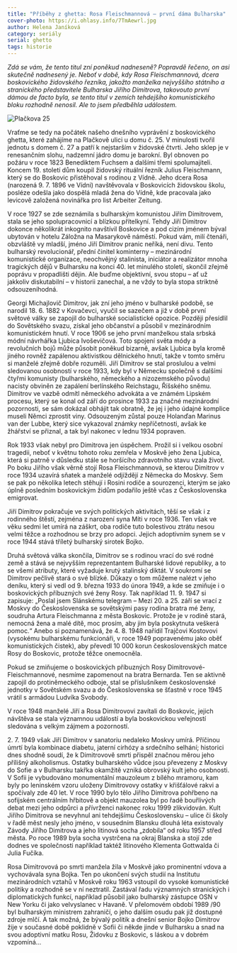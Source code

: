 ```yaml
---
title: "Příběhy z ghetta: Rosa Fleischmannová – první dáma Bulharska"
cover-photo: https://i.ohlasy.info/7TmAewrl.jpg
author: Helena Janíková
category: seriály
serial: ghetto
tags: historie
---
```


*Zdá se vám, že tento titul zní poněkud nadneseně? Popravdě řečeno, on asi skutečně nadnesený je. Neboť v době, kdy Rosa Fleischmannová, dcera boskovického židovského řezníka, jakožto manželka nejvyššího státního a stranického představitele Bulharska Jiřího Dimitrova, takovouto první dámou de facto byla, se tento titul v zemích tehdejšího komunistického bloku rozhodně nenosil. Ale to jsem předběhla událostem.*

<img src="https://i.ohlasy.info/7TmAewr.jpg" alt="Plačkova 25" class="img-responsive img-popup" data-author="Tomáš Trumpeš">

Vraťme se tedy na počátek našeho dnešního vyprávění z boskovického ghetta, které zahájíme na Plačkově ulici u domu č. 25. V minulosti tvořil jednotu s domem č. 27 a patří k nejstarším v židovské čtvrti. Jeho sklep je v renesančním slohu, nadzemní jádro domu je barokní. Byl obnoven po požáru v roce 1823 Benediktem Fuchsem a dalšími třemi spolumajiteli. Koncem 19. století dům koupil židovský rituální řezník Julius Fleischmann, který se do Boskovic přistěhoval s rodinou z Vídně. Jeho dcera Rosa (narozená 9. 7. 1896 ve Vídni) navštěvovala v Boskovicích židovskou školu, posléze odešla jako dospělá mladá žena do Vídně, kde pracovala jako levicově založená novinářka pro list Arbeiter Zeitung.

V roce 1927 se zde seznámila s bulharským komunistou Jiřím Dimitrovem, stala se jeho spolupracovnicí a blízkou přítelkyní. Tehdy Jiří Dimitrov dokonce několikrát inkognito navštívil Boskovice a pod cizím jménem býval ubytován v hotelu Záložna na Masarykově náměstí. Pokud vám, milí čtenáři, obzvláště vy mladší, jméno Jiří Dimitrov pranic neříká, není divu. Tento bulharský revolucionář, přední činitel kominterny – mezinárodní komunistické organizace, neochvějný stalinista, iniciátor a realizátor mnoha tragických dějů v Bulharsku na konci 40. let minulého století, skončil zřejmě poprávu v propadlišti dějin. Ale buďme objektivní, svou stopu – ať už jakkoliv diskutabilní – v historii zanechal, a ne vždy to byla stopa striktně odsouzeníhodná.

Georgi Michajlovič Dimitrov, jak zní jeho jméno v bulharské podobě, se narodil 18. 6. 1882 v Kovačevci, vyučil se sazečem a již v době první světové války se zapojil do bulharské socialistické opozice. Později přesídlil do Sovětského svazu, získal jeho občanství a působil v mezinárodním komunistickém hnutí. V roce 1906 se jeho první manželkou stala srbská módní návrhářka Ljubica Ivoševičová. Toto spojení světa módy a revolučních bojů může působit poněkud bizarně, avšak Ljubica byla kromě jiného rovněž zapálenou aktivistkou dělnického hnutí, takže v tomto směru si manželé zřejmě dobře rozuměli. Jiří Dimitrov se stal proslulou a velmi sledovanou osobností v roce 1933, kdy byl v Německu společně s dalšími čtyřmi komunisty (bulharského, německého a nizozemského původu) nacisty obviněn ze zapálení berlínského Reichstagu, Říšského sněmu. Dimitrov ve vazbě odmítl německého advokáta a ve známém Lipském procesu, který se konal od září do prosince 1933 za značné mezinárodní pozornosti, se sám dokázal obhájit tak obratně, že jej i jeho údajné komplice museli Němci zprostit viny. Odsouzeným zůstal pouze Holanďan Marinus van der Lubbe, který sice vykazoval známky nepříčetnosti, avšak ke žhářství se přiznal, a tak byl nakonec v lednu 1934 popraven. 

Rok 1933 však nebyl pro Dimitrova jen úspěchem. Prožil si i velkou osobní tragedii, neboť v květnu tohoto roku zemřela v Moskvě jeho žena Ljubica, která si patrně v důsledku stále se horšícího zdravotního stavu vzala život. Po boku Jiřího však věrně stojí Rosa Fleischmannová, se kterou Dimitrov v roce 1934 uzavírá sňatek a manželé odjíždějí z Německa do Moskvy. Sem se pak po několika letech stěhují i Rosini rodiče a sourozenci, kterým se jako úplně posledním boskovickým židům podařilo ještě včas z Československa emigrovat.

Jiří Dimitrov pokračuje ve svých politických aktivitách, těší se však i z rodinného štěstí, zejména z narození syna Míti v roce 1936. Ten však ve věku sedmi let umírá na záškrt, oba rodiče tuto bolestivou ztrátu nesou velmi těžce a rozhodnou se brzy pro adopci. Jejich adoptivním synem se v roce 1944 stává tříletý bulharský sirotek Bojko.

Druhá světová válka skončila, Dimitrov se s rodinou vrací do své rodné země a stává se nejvyšším reprezentantem Bulharské lidové republiky, a to se všemi atributy, které vyžaduje krutý stalinský diktát. V soukromí se Dimitrov pečlivě stará o své blízké. Důkazy o tom můžeme nalézt v jeho deníku, který si vedl od 9. března 1933 do února 1949, a kde se zmiňuje i o boskovických příbuzných své ženy Rosy. Tak například 11. 9. 1947 si zapisuje: „Poslal jsem Slánskému telegram – Mezi 20. a 25. září se vrací z Moskvy do Československa se sovětskými pasy rodina bratra mé ženy, soudruha Artura Fleischmanna z města Boskovic. Protože je v rodině stará, nemocná žena a malé dítě, moc prosím, aby jim byla poskytnuta veškerá pomoc.“ Anebo si poznamenává, že 4. 8. 1948 nařídil Trajčovi Kostovovi (vysokému bulharskému funkcionáři, v roce 1949 popravenému jako oběť komunistických čistek), aby převedl 10 000 korun československých matce Rosy do Boskovic, protože těžce onemocněla.

Pokud se zmiňujeme o boskovických příbuzných Rosy Dimitrovové-Fleischmannové, nesmíme zapomenout na bratra Bernarda. Ten se aktivně zapojil do protiněmeckého odboje, stal se příslušníkem československé jednotky v Sovětském svazu a do Československa se šťastně v roce 1945 vrátil s armádou Ludvíka Svobody.

V roce 1948 manželé Jiří a Rosa Dimitrovovi zavítali do Boskovic, jejich návštěva se stala významnou událostí a byla boskovickou veřejností sledována s velkým zájmem a pozorností.

2\. 7. 1949 však Jiří Dimitrov v sanatoriu nedaleko Moskvy umírá. Příčinou úmrtí byla kombinace diabetu, jaterní cirhózy a srdečního selhání; historici dnes shodně soudí, že k Dimitrovově smrti přispěl značnou měrou jeho přílišný alkoholismus. Ostatky bulharského vůdce jsou převezeny z Moskvy do Sofie a v Bulharsku takřka okamžitě vzniká obrovský kult jeho osobnosti. V Sofii je vybudováno monumentální mauzoleum z bílého mramoru, kam byly po leninském vzoru uloženy Dimitrovovy ostatky v křišťálové rakvi a spočívaly zde 40 let. V roce 1990 bylo tělo Jiřího Dimitrova pohřbeno na sofijském centrálním hřbitově a objekt mauzolea byl po řadě bouřlivých debat mezi jeho odpůrci a přívrženci nakonec roku 1999 zlikvidován. Kult Jiřího Dimitrova se nevyhnul ani tehdejšímu Československu – ulice či školy v řadě měst nesly jeho jméno, v sousedním Blansku dlouhá léta existovaly Závody Jiřího Dimitrova a jeho litinová socha „zdobila“ od roku 1957 střed města. Po roce 1989 byla socha vystrčena na okraj Blanska a stojí zde dodnes ve společnosti například taktéž litinového Klementa Gottwalda či Julia Fučíka.

Rosa Dimitrovová po smrti manžela žila v Moskvě jako prominentní vdova a vychovávala syna Bojka. Ten po ukončení svých studií na Institutu mezinárodních vztahů v Moskvě roku 1963 vstoupil do vysoké komunistické politiky a rozhodně se v ní neztratil. Zastával řadu významných stranických i diplomatických funkcí, například působil jako bulharský zástupce OSN v New Yorku či jako velvyslanec v Havaně. V přelomovém období 1989 /90 byl bulharským ministrem zahraničí, o jeho dalším osudu pak již dostupné zdroje mlčí. A tak možná, že bývalý politik a dnešní senior Bojko Dimitrov žije v současné době poklidně v Sofii či někde jinde v Bulharsku a snad na svou adoptivní matku Rosu, Židovku z Boskovic, s láskou a v dobrém vzpomíná…
